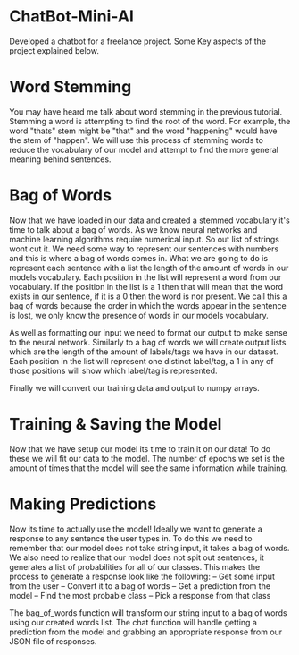 # ChatBot-Mini-AI
Developed a chatbot for a freelance project. Some Key aspects of the project explained below.

# Word Stemming
You may have heard me talk about word stemming in the previous tutorial. Stemming a word is attempting to find the root of the word. For example, the word "thats" stem might be "that" and the word "happening" would have the stem of "happen". We will use this process of stemming words to reduce the vocabulary of our model and attempt to find the more general meaning behind sentences.

# Bag of Words
Now that we have loaded in our data and created a stemmed vocabulary it's time to talk about a bag of words. As we know neural networks and machine learning algorithms require numerical input. So out list of strings wont cut it. We need some way to represent our sentences with numbers and this is where a bag of words comes in. What we are going to do is represent each sentence with a list the length of the amount of words in our models vocabulary. Each position in the list will represent a word from our vocabulary. If the position in the list is a 1 then that will mean that the word exists in our sentence, if it is a 0 then the word is nor present. We call this a bag of words because the order in which the words appear in the sentence is lost, we only know the presence of words in our models vocabulary.

As well as formatting our input we need to format our output to make sense to the neural network. Similarly to a bag of words we will create output lists which are the length of the amount of labels/tags we have in our dataset. Each position in the list will represent one distinct label/tag, a 1 in any of those positions will show which label/tag is represented.

Finally we will convert our training data and output to numpy arrays.

# Training & Saving the Model
Now that we have setup our model its time to train it on our data! To do these we will fit our data to the model. The number of epochs we set is the amount of times that the model will see the same information while training.

# Making Predictions
Now its time to actually use the model! Ideally we want to generate a response to any sentence the user types in. To do this we need to remember that our model does not take string input, it takes a bag of words. We also need to realize that our model does not spit out sentences, it generates a list of probabilities for all of our classes. This makes the process to generate a response look like the following:
– Get some input from the user
– Convert it to a bag of words
– Get a prediction from the model
– Find the most probable class
– Pick a response from that class

The bag_of_words function will transform our string input to a bag of words using our created words list. The chat function will handle getting a prediction from the model and grabbing an appropriate response from our JSON file of responses.
